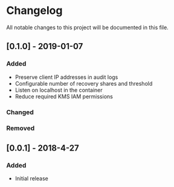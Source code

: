 # Changelog

All notable changes to this project will be documented in this file.

## [0.1.0] - 2019-01-07

### Added
- Preserve client IP addresses in audit logs
- Configurable number of recovery shares and threshold
- Listen on localhost in the container
- Reduce required KMS IAM permissions

### Changed

### Removed


## [0.0.1] - 2018-4-27

### Added
- Initial release
